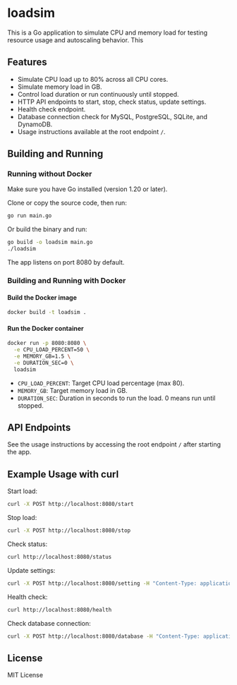 # loadsim

This is a Go application to simulate CPU and memory load for testing resource usage and autoscaling behavior. This 

## Features

- Simulate CPU load up to 80% across all CPU cores.
- Simulate memory load in GB.
- Control load duration or run continuously until stopped.
- HTTP API endpoints to start, stop, check status, update settings.
- Health check endpoint.
- Database connection check for MySQL, PostgreSQL, SQLite, and DynamoDB.
- Usage instructions available at the root endpoint `/`.

## Building and Running

### Running without Docker

Make sure you have Go installed (version 1.20 or later).

Clone or copy the source code, then run:

```bash
go run main.go
```

Or build the binary and run:

```bash
go build -o loadsim main.go
./loadsim
```

The app listens on port 8080 by default.

### Building and Running with Docker

#### Build the Docker image

```bash
docker build -t loadsim .
```

#### Run the Docker container

```bash
docker run -p 8080:8080 \
  -e CPU_LOAD_PERCENT=50 \
  -e MEMORY_GB=1.5 \
  -e DURATION_SEC=0 \
  loadsim
```

- `CPU_LOAD_PERCENT`: Target CPU load percentage (max 80).
- `MEMORY_GB`: Target memory load in GB.
- `DURATION_SEC`: Duration in seconds to run the load. 0 means run until stopped.

## API Endpoints

See the usage instructions by accessing the root endpoint `/` after starting the app.

## Example Usage with curl

Start load:

```bash
curl -X POST http://localhost:8080/start
```

Stop load:

```bash
curl -X POST http://localhost:8080/stop
```

Check status:

```bash
curl http://localhost:8080/status
```

Update settings:

```bash
curl -X POST http://localhost:8080/setting -H "Content-Type: application/json" -d '{"cpu_load_percent":40,"memory_gb":2,"duration_sec":60}'
```

Health check:

```bash
curl http://localhost:8080/health
```

Check database connection:

```bash
curl -X POST http://localhost:8080/database -H "Content-Type: application/json" -d '{"engine":"mysql","connection_string":"user:password@tcp(localhost:3306)/dbname"}'
```

## License

MIT License
